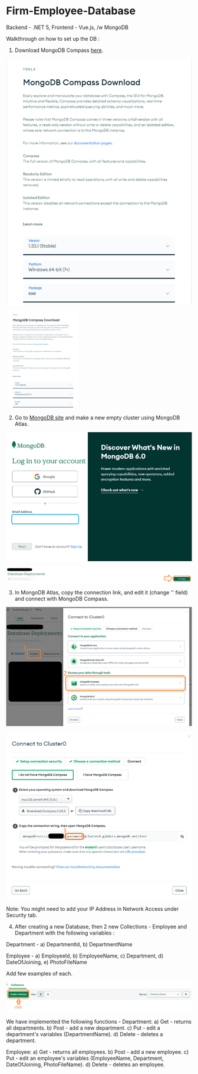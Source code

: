 # Firm-Employee-Database
Backend - .NET 5, Frontend - Vue.js, /w MongoDB

Walkthrough on how to set up the DB :

1) Download MongoDB Compass [here](https://www.mongodb.com/products/compass).


![Download Mongo Compass](https://raw.githubusercontent.com/eladoni1/Firm-Employee-Database/main/ReadMePhotos/1.png)


<img src="https://raw.githubusercontent.com/eladoni1/Firm-Employee-Database/main/ReadMePhotos/1.png" alt="Download Mongo Compass" width="200"/>



2) Go to [MongoDB site](https://www.mongodb.com) and make a new empty cluster using MongoDB Atlas.


![Create Account](https://raw.githubusercontent.com/eladoni1/Firm-Employee-Database/main/ReadMePhotos/2.png)



![Create new cluster](https://raw.githubusercontent.com/eladoni1/Firm-Employee-Database/main/ReadMePhotos/3.png)

3) In MongoDB Atlas, copy the connection link, and edit it (change '<password>' field) and connect with MongoDB Compass.


![Connection link 1](https://raw.githubusercontent.com/eladoni1/Firm-Employee-Database/main/ReadMePhotos/4.png)



![Connection link 2](https://raw.githubusercontent.com/eladoni1/Firm-Employee-Database/main/ReadMePhotos/5.png)

Note: You might need to add your IP Address in Network Access under Security tab.

4) After creating a new Database, then 2 new Collections - Employee and Department with the following variables :

Department - a) DepartmentId, b) DepartmentName

Employee - a) EmployeeId, b) EmployeeName, c) Department, d) DateOfJoining, e) PhotoFileName

Add few examples of each.



![Adding new Collection](https://raw.githubusercontent.com/eladoni1/Firm-Employee-Database/main/ReadMePhotos/6.png)




We have implemented the following functions -
Department:
  a) Get - returns all departments.
  b) Post - add a new department.
  c) Put - edit a department's variables (DepartmentName).
  d) Delete - deletes a department.
  
Employee:
  a) Get - returns all employees.
  b) Post - add a new employee.
  c) Put - edit an employee's variables (EmployeeName, Department, DateOfJoining, PhotoFileName).
  d) Delete - deletes an employee.
